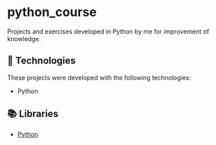 # python_course
Projects and exercises developed in Python by me for improvement of knowledge.

## 🚀 Technologies
These projects were developed with the following technologies:
* Python

## 📚 Libraries
* [Python](https://docs.python.org/3/)
